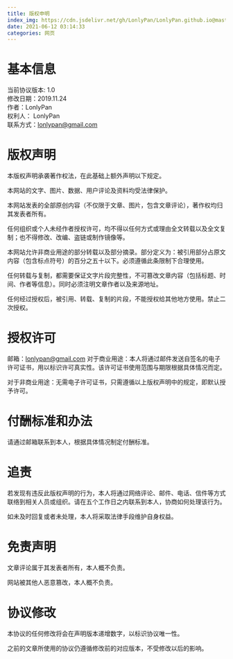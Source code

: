 ```yaml
---
title: 版权申明
index_img: https://cdn.jsdelivr.net/gh/LonlyPan/LonlyPan.github.io@master/hexo_images/版权申明/版权声明.png
date: 2021-06-12 03:14:33
categories: 网页
---
```


# 基本信息
当前协议版本: 1.0  
修改日期：2019.11.24  
作者：LonlyPan  
权利人： LonlyPan  
联系方式：lonlypan@gmail.com  

# 版权声明
本版权声明承袭著作权法，在此基础上额外声明以下规定。  

本网站的文字、图片、数据、用户评论及资料均受法律保护。  

本网站发表的全部原创内容（不仅限于文章、图片，包含文章评论），著作权均归其发表者所有。

任何组织或个人未经作者授权许可，均不得以任何方式或理由全文转载以及全文复制；也不得修改、改编、盗链或制作镜像等。

本网站允许非商业用途的部分转载以及部分摘录。部分定义为：被引用部分占原文内容（包含标点符号）的百分之五十以下。必须遵循此条限制下合理使用。

任何转载与复制，都需要保证文字片段完整性，不可篡改文章内容（包括标题、时间、作者等信息）。同时必须注明文章作者以及来源地址。

任何经过授权后，被引用、转载、复制的片段，不能授权给其他地方使用。禁止二次授权。

#  授权许可
邮箱：lonlypan@gmail.com
对于商业用途：本人将通过邮件发送自签名的电子许可证书，用以标识许可真实性。该许可证书使用范围与期限根据具体情况而定。

对于非商业用途：无需电子许可证书，只需遵循以上版权声明中的规定，即默认授予许可。

# 付酬标准和办法
请通过邮箱联系到本人，根据具体情况制定付酬标准。


# 追责
若发现有违反此版权声明的行为，本人将通过网络评论、邮件、电话、信件等方式联络到相关人员或组织。请在五个工作日之内联系到本人，协商如何处理该行为。

如未及时回复或者未处理，本人将采取法律手段维护自身权益。

# 免责声明
文章评论属于其发表者所有，本人概不负责。

网站被其他人恶意篡改，本人概不负责。

# 协议修改
本协议的任何修改将会在声明版本递增数字，以标识协议唯一性。

之前的文章所使用的协议仍遵循修改前的对应版本，不受修改以后的影响。